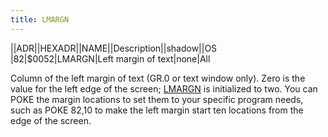 ```yaml
---
title: LMARGN
---
```

||ADR||HEXADR||NAME||Description||shadow||OS  
|82|$0052|LMARGN|Left margin of text|none|All  
  
Column of the left margin of text (GR.0 or text window only). Zero is the value for the left edge of the screen; [LMARGN](../LMARGN/index.md) is initialized to two. You can POKE the margin locations to set them to your specific program needs, such as POKE 82,10 to make the left margin start ten locations from the edge of the screen.  
